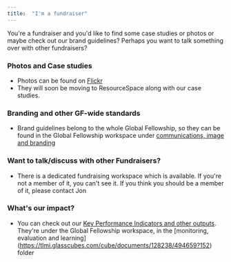 ```yaml
---
title:  "I'm a fundraiser"
---
```

You're a fundraiser and you'd like to find some case studies or photos or maybe check out our brand guidelines? Perhaps you want to talk something over with other fundraisers?

### Photos and Case studies
* Photos can be found on [Flickr](https://www.flickr.com/photos/tlmi)
* They will soon be moving to ResourceSpace along with our case studies.

### Branding and other GF-wide standards
* Brand guidelines belong to the whole Global Fellowship, so they can be found in the Global Fellowship workspace under [communications, image and branding](https://tlmi.glasscubes.com/cube/documents/128238/453360)

### Want to talk/discuss with other Fundraisers?
* There is a dedicated fundraising workspace which is available. If you're not a member of it, you can't see it. If you think you should be a member of it, please contact Jon 

### What's our impact?
* You can check out our [Key Performance Indicators and other outputs](https://tlmi.glasscubes.com/cube/documents/128238/453362?149). They're under the Global Fellowship workspace, in the [monitoring, evaluation and learning] (https://tlmi.glasscubes.com/cube/documents/128238/494659?152) folder